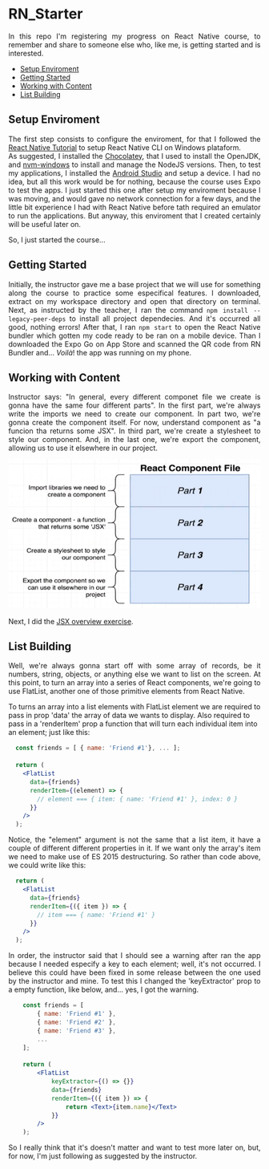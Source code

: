 # RN_Starter
<p align='justify'>
In this repo I'm registering my progress on React Native course, to remember and share to someone else who, like me, is getting started and is interested.<br/>
</p>

* [Setup Enviroment](#setup-enviroment)
* [Getting Started](#getting-started)
* [Working with Content](#working-with-content)
* [List Building](#list-building)

## Setup Enviroment
<p align='justify'>
The first step consists to configure the enviroment, for that I followed the <a href="https://reactnative.dev/docs/environment-setup">React Native Tutorial</a> to setup React Native CLI on Windows plataform.<br/>
As suggested, I installed the <a href="https://chocolatey.org/install">Chocolatey</a>, that I used to install the OpenJDK, and <a href="https://github.com/coreybutler/nvm-windows">nvm-windows</a> to install and manage the NodeJS versions. Then, to test my applications, I installed the <a href="https://developer.android.com/studio">Android Studio</a> and setup a device. I had no idea, but all this work would be for nothing, because the course uses Expo to test the apps. I just started this one after setup my enviroment because I was moving, and would gave no network connection for a few days, and the little bit experience I had with React Native before tath required an emulator to run the applications. But anyway, this enviroment that I created certainly will be useful later on.

So, I just started the course...
</p>

## Getting Started
<p align='justify'>
Initially, the instructor gave me a base project that we will use for something along the course to practice some especifical features. I downloaded, extract on my workspace directory and open that directory on terminal. Next, as instructed by the teacher, I ran the command <code>npm install --legacy-peer-deps</code> to install all project dependecies. And it's occurred all good, nothing errors! After that, I ran <code>npm start</code> to open the React Native bundler which gotten my code ready to be ran on a mobile device. Than I downloaded the Expo Go on App Store and scanned the QR code from RN Bundler and... <i>Voilà</i>! the app was running on my phone.
</p>

## Working with Content
<p align='justify'>
Instructor says: "In general, every different componet file we create is gonna have the same four different parts". In the first part, we're always write the imports we need to create our component. In part two, we're gonna create the component itself. For now, understand component as "a funcion tha returns some JSX".
In third part, we're create a stylesheet to style our component. And, in the last one, we're export the component, allowing us to use it elsewhere in our project.
</p>
<div align='center'>
  <img src='./diagrams/react-component-file.png' />
</div>
<p align='justify'>
Next, I did the <a href='https://github.com/gabrielkreusch/RN_Starter/releases/tag/1.2.1'>JSX overview exercise</a>.
</p>

## List Building
<p align='justify'>
Well, we're always gonna start off with some array of records, be it numbers, string, objects, or anything else we want to list on the screen. At this point, to turn an array into a series of React components, we're going to use FlatList, another one of those primitive elements from React Native.
  
To turns an array into a list elements with FlatList element we are required to pass in prop 'data' the array of data we wants to display. Also required to pass in a 'renderItem' prop a function that will turn each individual item into an element; just like this:
</p>

```jsx
  const friends = [ { name: 'Friend #1'}, ... ];
  
  return (
    <FlatList
      data={friends}
      renderItem={(element) => {
        // element === { item: { name: 'Friend #1' }, index: 0 }
      }}
    />
  );
```
<p align='justify'>
Notice, the "element" argument is not the same that a list item, it have a couple of different different properties in it. If we want only the array's item we need to make use of ES 2015 destructuring. So rather than code above, we could write like this:
</p>

```jsx
  return (
    <FlatList
      data={friends}
      renderItem={({ item }) => {
        // item === { name: 'Friend #1' }
      }}
    />
  );
```
<p align='justify'>
In order, the instructor said that I should see a warning after ran the app because I needed especify a key to each element; well, it's not occurred. I believe this could have been fixed in some release between the one used by the instructor and mine. To test this I changed the 'keyExtractor' prop to a empty function, like below,  and... yes, I got the warning.
</p>

```jsx
    const friends = [
        { name: 'Friend #1' },
        { name: 'Friend #2' },
        { name: 'Friend #3' },
        ...
    ];

    return (
        <FlatList
            keyExtractor={() => {}}
            data={friends}
            renderItem={({ item }) => {
                return <Text>{item.name}</Text>
            }}
        />
    );
```
<p align='justify'>
So I really think that it's doesn't matter and want to test more later on, but, for now, I'm just following as suggested by the instructor.
</p>
